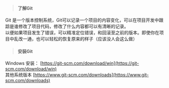 >#### 了解Git
Git 是一个版本控制系统，Git可以记录一个项目的内容变化，可以在项目开发中跟踪是谁修改了项目代码，修改了什么内容都可以有清晰的记录。\
以便如果项目发生了错误，可以精准定位错误，和回滚至之前的版本。即使你在项目中乱改一通，也可以轻松的恢复原来的样子（应该没人会这么做）
>#### 安装Git
Windows 安装： [https://git-scm.com/download/win](https://git-scm.com/download/win) \
其他系统版本 [https://www.git-scm.com/downloads](https://www.git-scm.com/downloads)
